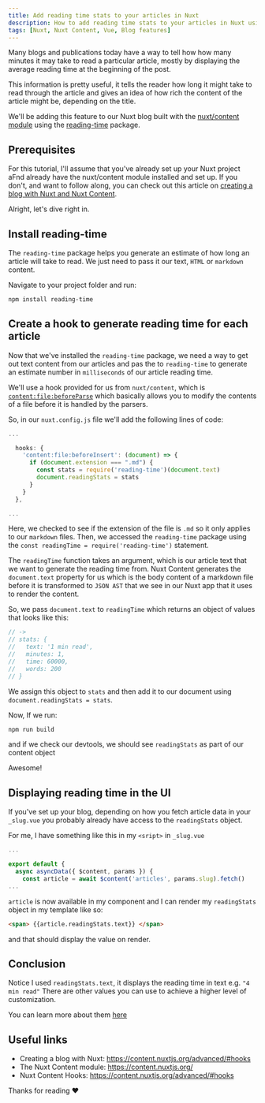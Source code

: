```yaml
---
title: Add reading time stats to your articles in Nuxt
description: How to add reading time stats to your articles in Nuxt using the Nuxt Content module and reading-time
tags: [Nuxt, Nuxt Content, Vue, Blog features]
---
```


Many blogs and publications today have a way to tell how how many minutes it may take to read a particular article, mostly by displaying the average reading time at the beginning of the post.

This information is pretty useful, it tells the reader how long it might take to read through the article and gives an idea of how rich the content of the article might be, depending on the title.

We'll be adding this feature to our Nuxt blog built with the [nuxt/content module](https://content.nuxtjs.org/) using the [reading-time](https://github.com/ngryman/reading-time) package.

## Prerequisites

For this tutorial, I'll assume that you've already set up your Nuxt project aFnd already have the nuxt/content module installed and set up.
If you don't, and want to follow along, you can check out this article on [creating a blog with Nuxt and Nuxt Content](https://nuxtjs.org/blog/creating-blog-with-nuxt-content).

Alright, let's dive right in.

## Install reading-time

The `reading-time` package helps you generate an estimate of how long an article will take to read. We just need to pass it our text, `HTML` or `markdown` content.

Navigate to your project folder and run:

```bash
npm install reading-time
```

## Create a hook to generate reading time for each article

Now that we've installed  the `reading-time` package, we need a way to get out text content from our articles and pas the to `reading-time` to generate an estimate number in `milliseconds` of our article reading time.

We'll use a hook provided for us from `nuxt/content`,  which is [`content:file:beforeParse`](https://content.nuxtjs.org/advanced/#contentfilebeforeparse) which basically allows you to modify the contents of a file before it is handled by the parsers.

So, in our `nuxt.config.js` file we'll add the following lines of code:

```javascript
...

  hooks: {
    'content:file:beforeInsert': (document) => {
      if (document.extension === ".md") {
        const stats = require('reading-time')(document.text)
        document.readingStats = stats
      }
    }
  },

...
```

Here, we checked to see if the extension of the file is `.md` so it only applies to our `markdown` files.
Then, we accessed the `reading-time` package using the `const readingTime = require('reading-time')` statement.

The `readingTime` function takes an argument, which is our article text that we want to generate the reading time from. Nuxt Content generates the `document.text` property for us which is the body content of a markdown file before it is transformed to `JSON AST` that we see in our Nuxt app that it uses to render the content.

So, we pass `document.text` to `readingTime` which returns an object of values that looks like this:

```javascript
// ->
// stats: {
//   text: '1 min read',
//   minutes: 1,
//   time: 60000,
//   words: 200
// }
```

We assign this object to `stats` and then add it to our document using `document.readingStats = stats`.

Now, If we run:

```bash
npm run build
```

and if we check our devtools, we should see `readingStats` as part of our content object

<img-cont src="Add-reading-time-stats-to-your-articles-in-Nuxt/add-reading-time-stats-vue-devtools-Annotation 2021-07-27 160819.png" alt="The readingStats object in vue devtools" style="zoom:150%;"></img-cont>

Awesome!

## Displaying reading time in the UI

If you've set up your blog, depending on how you fetch article data in your `_slug.vue` you probably already have access to the `readingStats` object.

For me, I have something like this in my `<sript>` in `_slug.vue`

```javascript
...

export default {
  async asyncData({ $content, params }) {
    const article = await $content('articles', params.slug).fetch()
...
```

`article` is now available in my component and I can render my `readingStats` object in my template like so:

``` html
<span> {{article.readingStats.text}} </span>
```

and that should display the value on render.

## Conclusion

Notice I used `readingStats.text`, it displays the reading time in text e.g. `"4 min read"`
There are other values you can use to achieve a higher level of customization.

You can learn more about them [here](https://github.com/ngryman/reading-time)

## Useful links

- Creating a blog with Nuxt: <https://content.nuxtjs.org/advanced/#hooks>
- The Nuxt Content module: <https://content.nuxtjs.org/>
- Nuxt Content Hooks: <https://content.nuxtjs.org/advanced/#hooks>

Thanks for reading ❤
